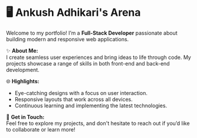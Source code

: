 # 🖥️ Ankush Adhikari's Arena

Welcome to my portfolio! I’m a **Full-Stack Developer** passionate about building modern and responsive web applications. 

✨ **About Me:**  
I create seamless user experiences and bring ideas to life through code. My projects showcase a range of skills in both front-end and back-end development.

🌐 **Highlights:**
- Eye-catching designs with a focus on user interaction.
- Responsive layouts that work across all devices.
- Continuous learning and implementing the latest technologies.

🚀 **Get in Touch:**  
Feel free to explore my projects, and don't hesitate to reach out if you’d like to collaborate or learn more!


<!-- # React + Vite

This template provides a minimal setup to get React working in Vite with HMR and some ESLint rules.

Currently, two official plugins are available:

- [@vitejs/plugin-react](https://github.com/vitejs/vite-plugin-react/blob/main/packages/plugin-react/README.md) uses [Babel](https://babeljs.io/) for Fast Refresh
- [@vitejs/plugin-react-swc](https://github.com/vitejs/vite-plugin-react-swc) uses [SWC](https://swc.rs/) for Fast Refresh -->
